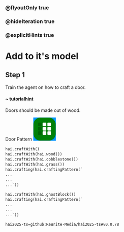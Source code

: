 ### @flyoutOnly true
### @hideIteration true
### @explicitHints true

# Add to it's model

## Step 1
Train the agent on how to craft a door.

#### ~ tutorialhint 
Doors should be made out of wood.

Door Pattern
![Craft Door](https://raw.githubusercontent.com/ReWrite-Media/makecode/master/blocks/hai2025/img/door_crafting.png "Craft Door")

```ghost
hai.craftWith()
hai.craftWith(hai.wood())
hai.craftWith(hai.cobblestone())
hai.craftWith(hai.grass())
hai.crafting(hai.craftingPattern(`
...
...
...`))
```

```template
hai.craftWith(hai.ghostBlock())
hai.crafting(hai.craftingPattern(`
...
...
...`))
```

```package
hai2025-ts=github:ReWrite-Media/hai2025-ts#v0.0.78
```
